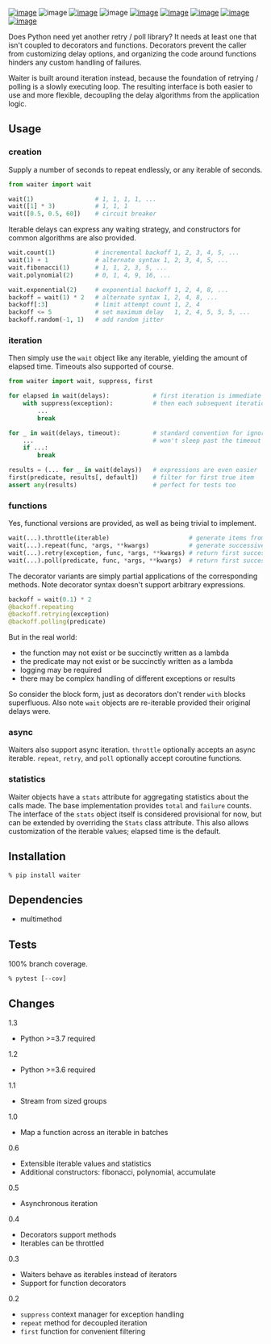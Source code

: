 [![image](https://img.shields.io/pypi/v/waiter.svg)](https://pypi.org/project/waiter/)
![image](https://img.shields.io/pypi/pyversions/waiter.svg)
[![image](https://pepy.tech/badge/waiter)](https://pepy.tech/project/waiter)
![image](https://img.shields.io/pypi/status/waiter.svg)
[![image](https://github.com/coady/waiter/workflows/build/badge.svg)](https://github.com/coady/waiter/actions)
[![image](https://codecov.io/gh/coady/waiter/branch/main/graph/badge.svg)](https://codecov.io/gh/coady/waiter/)
[![image](https://github.com/coady/waiter/workflows/codeql/badge.svg)](https://github.com/coady/waiter/security/code-scanning)
[![image](https://img.shields.io/badge/code%20style-black-000000.svg)](https://pypi.org/project/black/)
[![image](http://mypy-lang.org/static/mypy_badge.svg)](http://mypy-lang.org/)

Does Python need yet another retry / poll library? It needs at least one that isn't coupled to decorators and functions. Decorators prevent the caller from customizing delay options, and organizing the code around functions hinders any custom handling of failures.

Waiter is built around iteration instead, because the foundation of retrying / polling is a slowly executing loop. The resulting interface is both easier to use and more flexible, decoupling the delay algorithms from the application logic.

## Usage
### creation
Supply a number of seconds to repeat endlessly, or any iterable of seconds.

```python
from waiter import wait

wait(1)                 # 1, 1, 1, 1, ...
wait([1] * 3)           # 1, 1, 1
wait([0.5, 0.5, 60])    # circuit breaker
```

Iterable delays can express any waiting strategy, and constructors for common algorithms are also provided.

```python
wait.count(1)           # incremental backoff 1, 2, 3, 4, 5, ...
wait(1) + 1             # alternate syntax 1, 2, 3, 4, 5, ...
wait.fibonacci(1)       # 1, 1, 2, 3, 5, ...
wait.polynomial(2)      # 0, 1, 4, 9, 16, ...

wait.exponential(2)     # exponential backoff 1, 2, 4, 8, ...
backoff = wait(1) * 2   # alternate syntax 1, 2, 4, 8, ...
backoff[:3]             # limit attempt count 1, 2, 4
backoff <= 5            # set maximum delay   1, 2, 4, 5, 5, 5, ...
backoff.random(-1, 1)   # add random jitter
```

### iteration
Then simply use the `wait` object like any iterable, yielding the amount of elapsed time. Timeouts also supported of course.

```python
from waiter import wait, suppress, first

for elapsed in wait(delays):            # first iteration is immediate
    with suppress(exception):           # then each subsequent iteration sleeps as necessary
        ...
        break

for _ in wait(delays, timeout):         # standard convention for ignoring a loop variable
    ...                                 # won't sleep past the timeout
    if ...:
        break

results = (... for _ in wait(delays))   # expressions are even easier
first(predicate, results[, default])    # filter for first true item
assert any(results)                     # perfect for tests too
```

### functions
Yes, functional versions are provided, as well as being trivial to implement.

```python
wait(...).throttle(iterable)                      # generate items from iterable
wait(...).repeat(func, *args, **kwargs)           # generate successive results
wait(...).retry(exception, func, *args, **kwargs) # return first success or re-raise exception
wait(...).poll(predicate, func, *args, **kwargs)  # return first success or raise StopIteration
```

The decorator variants are simply partial applications of the corresponding methods. Note decorator syntax doesn't support arbitrary expressions.

```python
backoff = wait(0.1) * 2
@backoff.repeating
@backoff.retrying(exception)
@backoff.polling(predicate)
```

But in the real world:
* the function may not exist or be succinctly written as a lambda
* the predicate may not exist or be succinctly written as a lambda
* logging may be required
* there may be complex handling of different exceptions or results

So consider the block form, just as decorators don't render `with` blocks superfluous. Also note `wait` objects are re-iterable provided their original delays were.

### async
Waiters also support async iteration. `throttle` optionally accepts an async iterable. `repeat`, `retry`, and `poll` optionally accept coroutine functions.

### statistics
Waiter objects have a `stats` attribute for aggregating statistics about the calls made. The base implementation provides `total` and `failure` counts. The interface of the `stats` object itself is considered provisional for now, but can be extended by overriding the `Stats` class attribute. This also allows customization of the iterable values; elapsed time is the default.

## Installation
```console
% pip install waiter
```

## Dependencies
* multimethod

## Tests
100% branch coverage.

```console
% pytest [--cov]
```

## Changes
1.3

* Python >=3.7 required

1.2

* Python >=3.6 required

1.1

* Stream from sized groups

1.0

* Map a function across an iterable in batches

0.6

* Extensible iterable values and statistics
* Additional constructors: fibonacci, polynomial, accumulate

0.5

* Asynchronous iteration

0.4

* Decorators support methods
* Iterables can be throttled

0.3

* Waiters behave as iterables instead of iterators
* Support for function decorators

0.2

* `suppress` context manager for exception handling
* `repeat` method for decoupled iteration
* `first` function for convenient filtering
